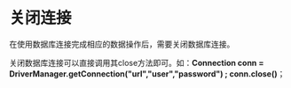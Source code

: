 # 关闭连接<a name="ZH-CN_TOPIC_0289900572"></a>

在使用数据库连接完成相应的数据操作后，需要关闭数据库连接。

关闭数据库连接可以直接调用其close方法即可。如：**Connection conn = DriverManager.getConnection\("url","user","password"\) ; conn.close\(\)**；

